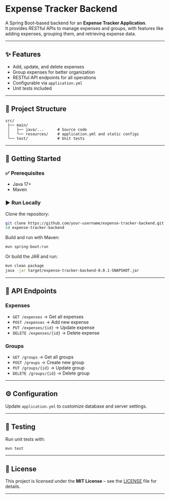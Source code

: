 # Expense Tracker Backend

A Spring Boot–based backend for an **Expense Tracker Application**.  
It provides RESTful APIs to manage expenses and groups, with features like adding expenses, grouping them, and retrieving expense data.

---

## ✨ Features

- Add, update, and delete expenses
- Group expenses for better organization
- RESTful API endpoints for all operations
- Configurable via `application.yml`
- Unit tests included

---

## 📂 Project Structure

```
src/
 ├── main/
 │   ├── java/...      # Source code
 │   └── resources/    # application.yml and static configs
 └── test/             # Unit tests
```

---

## 🚀 Getting Started

### ✅ Prerequisites

- Java 17+
- Maven

### ▶️ Run Locally

Clone the repository:

```bash
git clone https://github.com/your-username/expense-tracker-backend.git
cd expense-tracker-backend
```

Build and run with Maven:

```bash
mvn spring-boot:run
```

Or build the JAR and run:

```bash
mvn clean package
java -jar target/expense-tracker-backend-0.0.1-SNAPSHOT.jar
```

---

## 📌 API Endpoints

### Expenses

- `GET /expenses` → Get all expenses
- `POST /expenses` → Add new expense
- `PUT /expenses/{id}` → Update expense
- `DELETE /expenses/{id}` → Delete expense

### Groups

- `GET /groups` → Get all groups
- `POST /groups` → Create new group
- `PUT /groups/{id}` → Update group
- `DELETE /groups/{id}` → Delete group

---

## ⚙️ Configuration

Update `application.yml` to customize database and server settings.

---

## 🧪 Testing

Run unit tests with:

```bash
mvn test
```

---

## 📜 License

This project is licensed under the **MIT License** – see the [LICENSE](LICENSE) file for details.

---
